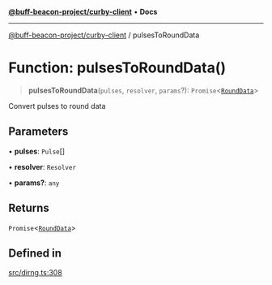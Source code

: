 [**@buff-beacon-project/curby-client**](../index.md) • **Docs**

***

[@buff-beacon-project/curby-client](../index.md) / pulsesToRoundData

# Function: pulsesToRoundData()

> **pulsesToRoundData**(`pulses`, `resolver`, `params`?): `Promise`\<[`RoundData`](../type-aliases/RoundData.md)\>

Convert pulses to round data

## Parameters

• **pulses**: `Pulse`[]

• **resolver**: `Resolver`

• **params?**: `any`

## Returns

`Promise`\<[`RoundData`](../type-aliases/RoundData.md)\>

## Defined in

[src/dirng.ts:308](https://github.com/buff-beacon-project/curby-js-client/blob/ad263e3f2ef194a96a0a2fa193e82c0d10bbd65c/src/dirng.ts#L308)
